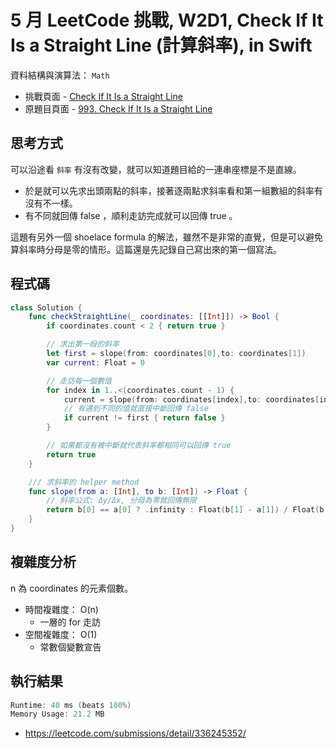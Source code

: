 # 5 月 LeetCode 挑戰, W2D1, Check If It Is a Straight Line (計算斜率), in Swift

資料結構與演算法： `Math`

- 挑戰頁面 - [Check If It Is a Straight Line](https://leetcode.com/explore/featured/card/may-leetcoding-challenge/535/week-2-may-8th-may-14th/3323/)
- 原題目頁面 - [993. Check If It Is a Straight Line](https://leetcode.com/problems/check-if-it-is-a-straight-line/)

## 思考方式

可以沿途看 `斜率` 有沒有改變，就可以知道題目給的一連串座標是不是直線。

- 於是就可以先求出頭兩點的斜率，接著逐兩點求斜率看和第一組數組的斜率有沒有不一樣。
- 有不同就回傳 false ，順利走訪完成就可以回傳 true 。

這題有另外一個 shoelace formula 的解法，雖然不是非常的直覺，但是可以避免算斜率時分母是零的情形。這篇還是先記錄自己寫出來的第一個寫法。

## 程式碼

``` swift
class Solution {
    func checkStraightLine(_ coordinates: [[Int]]) -> Bool {
        if coordinates.count < 2 { return true }

        // 求出第一段的斜率
        let first = slope(from: coordinates[0],to: coordinates[1])
        var current: Float = 0

        // 走訪每一個數值
        for index in 1..<(coordinates.count - 1) {
            current = slope(from: coordinates[index],to: coordinates[index + 1])
            // 有遇到不同的值就直接中斷回傳 false
            if current != first { return false }
        }

        // 如果都沒有被中斷就代表斜率都相同可以回傳 true
        return true
    }

    /// 求斜率的 helper method
    func slope(from a: [Int], to b: [Int]) -> Float {
        // 斜率公式: Δy/Δx, 分母為零就回傳無限
        return b[0] == a[0] ? .infinity : Float(b[1] - a[1]) / Float(b[0] - a[0])
    }
}
```

## 複雜度分析

n 為 coordinates 的元素個數。

- 時間複雜度： O(n)
  - 一層的 for 走訪
- 空間複雜度： O(1)
  - 常數個變數宣告

## 執行結果

``` swift
Runtime: 40 ms (beats 100%)
Memory Usage: 21.2 MB
```

- <https://leetcode.com/submissions/detail/336245352/>

